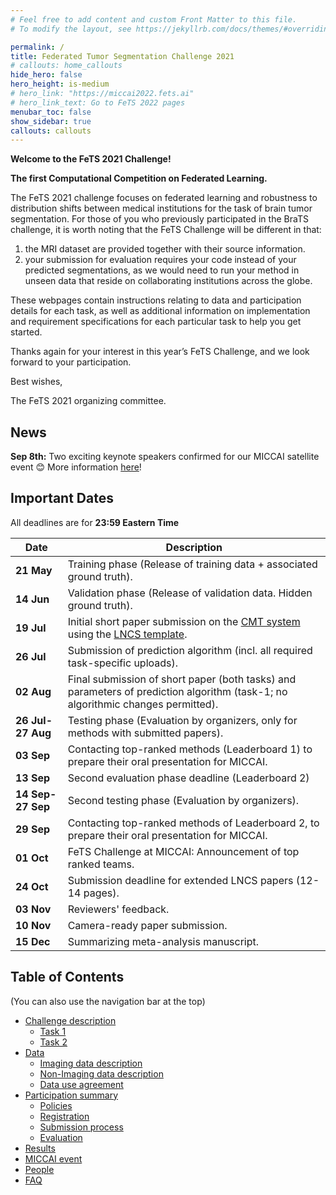 ```yaml
---
# Feel free to add content and custom Front Matter to this file.
# To modify the layout, see https://jekyllrb.com/docs/themes/#overriding-theme-defaults

permalink: /
title: Federated Tumor Segmentation Challenge 2021
# callouts: home_callouts
hide_hero: false
hero_height: is-medium
# hero_link: "https://miccai2022.fets.ai"
# hero_link_text: Go to FeTS 2022 pages
menubar_toc: false
show_sidebar: true
callouts: callouts
---
```


**Welcome to the FeTS 2021 Challenge!**

**The first Computational Competition on Federated Learning.**

The FeTS 2021 challenge focuses on federated learning and robustness to distribution shifts between medical institutions for the task of brain tumor segmentation. For those of you who previously participated in the BraTS challenge, it is worth noting that the FeTS Challenge will be different in that:

1. the MRI dataset are provided together with their source information.
2. your submission for evaluation requires your code instead of your predicted segmentations, as we would need to run your method in unseen data that reside on collaborating institutions across the globe.

These webpages contain instructions relating to data and participation details for each task, as well as additional information on implementation and requirement specifications for each particular task to help you get started.

Thanks again for your interest in this year’s FeTS Challenge, and we look forward to your participation.

Best wishes,

The FeTS 2021 organizing committee.

## News
**Sep 8th:** Two exciting keynote speakers confirmed for our MICCAI satellite event :blush: More information [here](miccai.md)!

## Important Dates

All deadlines are for **23:59 Eastern Time**

| Date | Description|
| --- | --- |
| **21 May** | Training phase (Release of training data + associated ground truth). |
| **14 Jun** | Validation phase (Release of validation data. Hidden ground truth). |
| **19 Jul** | Initial short paper submission on the [CMT system](https://cmt3.research.microsoft.com/BrainLes2021) using the [LNCS template](https://www.springer.com/us/computer-science/lncs/conference-proceedings-guidelines). |
| **26 Jul** | Submission of prediction algorithm (incl. all required task-specific uploads). |
| **02 Aug** | Final submission of short paper (both tasks) and parameters of prediction algorithm (task-1; no algorithmic changes permitted). |
| **26 Jul-27 Aug** | Testing phase (Evaluation by organizers, only for methods with submitted papers). |
| **03 Sep** | Contacting top-ranked methods (Leaderboard 1) to prepare their oral presentation for MICCAI. |
| **13 Sep** | Second evaluation phase deadline (Leaderboard 2)
| **14 Sep-27 Sep** | Second testing phase (Evaluation by organizers). |
| **29 Sep** | Contacting top-ranked methods of Leaderboard 2, to prepare their oral presentation for MICCAI. |
| **01 Oct** | FeTS Challenge at MICCAI: Announcement of top ranked teams. |
| **24 Oct** | Submission deadline for extended LNCS papers (12-14 pages). |
| **03 Nov** | Reviewers' feedback. |
| **10 Nov** | Camera-ready paper submission. |
| **15 Dec** | Summarizing meta-analysis manuscript. |

## Table of Contents

(You can also use the navigation bar at the top)

- [Challenge description](tasks.md/#challenge-description)
    - [Task 1](tasks.md/#task1-description)
    - [Task 2](tasks.md/#task2-description)
- [Data](data.md)
    - [Imaging data description](data.md/#imaging-data-description)
    - [Non-Imaging data description](data.md/#non-imaging-data-description)
    - [Data use agreement](data.md/#data-usage-agreement-and-citations)
- [Participation summary](participate.md)
    - [Policies](participate.md/#participation-policies)
    - [Registration](participate.md/#registration-and-data-access)
    - [Submission process](participate.md/#submission-process)
    - [Evaluation](participate.md/#evaluation)
- [Results](results.md)
- [MICCAI event](miccai.md)
- [People](people.md)
- [FAQ](faq.md)
